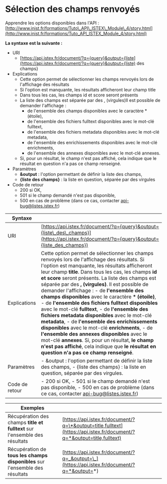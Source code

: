 # Sélection des champs renvoyés

Apprendre les options disponibles dans l'API : [http://www.inist.fr/formations/Tuto\_API\_ISTEX\_Module\_4/story.html](http://www.inist.fr/formations/Tuto_API_ISTEX_Module_4/story.html)

**La syntaxe est la suivante :**

* URI
  * [https://api.istex.fr/document/?q={query}&output={liste](https://api.istex.fr/document/?q={query}&output={liste) des champs}
* Explications
  * Cette option permet de sélectionner les champs renvoyés lors de l'affichage des résultats
  * Si l'option est manquante, les résultats afficheront leur champ title
  * Dans tous les cas, les champs id et score seront présents
  * La liste des champs est séparée par des , \(virgules\)Il est possible de demander l'affichage :
    * de l'ensemble des champs disponibles avec le caractère \* \(étoile\), 
    * de l'ensemble des fichiers fulltext disponibles avec le mot-clé fulltext, 
    * de l'ensemble des fichiers metadata disponibles avec le mot-clé metadata, 
    * de l'ensemble des enrichissements disponibles avec le mot-clé enrichments, 
    * de l'ensemble des annexes disponibles avec le mot-clé annexes. 
  * Si, pour un résultat, le champ n'est pas affiché, cela indique que le résultat en question n'a pas ce champ renseigné.
* Paramètres
  * **&output** : l'option permettant de définir la liste des champs,
  * **{liste des champs}** : la liste en question, séparée par des virgules
* Code de retour
  * 200 si OK, 
  * 501 si le champ demandé n'est pas disponible, 
  * 500 en cas de problème \(dans ce cas, contacter api-bug@listes.istex.fr\)

| Syntaxe |  |
| --- | --- |
| URI | [https://api.istex.fr/document/?q={query}&output={liste\_des\_champs}](https://api.istex.fr/document/?q={query}&output={liste_des_champs}) |
| Explications | Cette option permet de sélectionner les champs renvoyés lors de l'affichage des résultats.  Si l'option est manquante, les résultats afficheront leur champ **title**. Dans tous les cas, les champs **id et score** seront présents.  La liste des champs est séparée par des **, \(virgules\)**.  Il est possible de demander l'affichage :   - de **l'ensemble des champs disponibles** avec le caractère **\* \(étoile\)**,   - de **l'ensemble des fichiers fulltext disponibles** avec le mot-clé **fulltext**,   - de **l'ensemble des fichiers metadata disponibles** avec le mot-clé **metadata**,   - de **l'ensemble des enrichissements disponibles** avec le mot-clé **enrichments**,   - de **l'ensemble des annexes disponibles** avec le mot-clé **annexes**.   Si, pour un résultat, **le champ n'est pas affiché**, cela indique que **le résultat en question n'a pas ce champ renseigné**. |
| Paramètres | - &output : l'option permettant de définir la liste des champs, - {liste des champs} : la liste en question, séparée par des virgules. |
| Code de retour | - 200 si OK,  - 501 si le champ demandé n'est pas disponible,   - 500 en cas de problème \(dans ce cas, contacter [api-bug@listes.istex.fr](mailto:api-bug@listes.istex.fr)\) |

| Exemples |  |
| --- | --- |
| Récupération des champs **title et fulltext** sur l'ensemble des résultats | [https://api.istex.fr/document/?q=\*&output=title,fulltext](https://api.istex.fr/document/?q=*&output=title,fulltext) |
| Récupération de **tous les champs disponibles** sur l'ensemble des résultats | [https://api.istex.fr/document/?q=_&output=\_](https://api.istex.fr/document/?q=*&output=*) |

